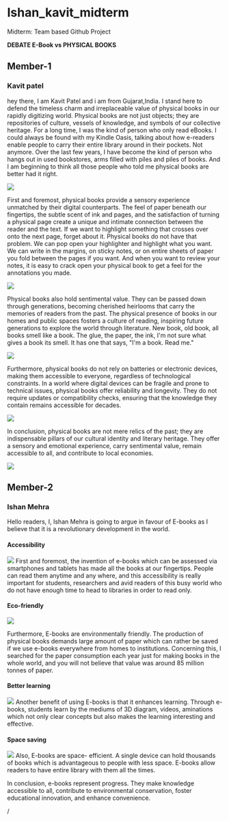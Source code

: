 # Ishan_kavit_midterm
Midterm: Team based Github Project

**DEBATE E-Book vs PHYSICAL BOOKS**
## Member-1
### Kavit patel

hey there, I am Kavit Patel and i am from Gujarat,India. I stand here to defend the timeless charm and irreplaceable value of physical books in our rapidly digitizing world. Physical books are not just objects; they are repositories of culture, vessels of knowledge, and symbols of our collective heritage. For a long time, I was the kind of person who only read eBooks. I could always be found with my Kindle Oasis, talking about how e-readers enable people to carry their entire library around in their pockets. Not anymore. Over the last few years, I have become the kind of person who hangs out in used bookstores, arms filled with piles and piles of books. And I am beginning to think all those people who told me physical books are better had it right.

<img src="images/2.jpg">

First and foremost, physical books provide a sensory experience unmatched by their digital counterparts. The feel of paper beneath our fingertips, the subtle scent of ink and pages, and the satisfaction of turning a physical page create a unique and intimate connection between the reader and the text. If we want to highlight something that crosses over onto the next page, forget about it. Physical books do not have that problem. We can pop open your highlighter and highlight what you want. We can write in the margins, on sticky notes, or on entire sheets of paper you fold between the pages if you want. And when you want to review your notes, it is easy to crack open your physical book to get a feel for the annotations you made.

<img src="images/5.jpg"> 

Physical books also hold sentimental value. They can be passed down through generations, becoming cherished heirlooms that carry the memories of readers from the past. The physical presence of books in our homes and public spaces fosters a culture of reading, inspiring future generations to explore the world through literature. New book, old book, all books smell like a book. The glue, the paper, the ink, I'm not sure what gives a book its smell. It has one that says, "I'm a book. Read me."

<img src="images/4.jpeg">

Furthermore, physical books do not rely on batteries or electronic devices, making them accessible to everyone, regardless of technological constraints. In a world where digital devices can be fragile and prone to technical issues, physical books offer reliability and longevity. They do not require updates or compatibility checks, ensuring that the knowledge they contain remains accessible for decades.

<img src="images/3.jpeg">

In conclusion, physical books are not mere relics of the past; they are indispensable pillars of our cultural identity and literary heritage. They offer a sensory and emotional experience, carry sentimental value, remain accessible to all, and contribute to local economies. 

<img src="images/1.jpg">



## Member-2
### Ishan Mehra

Hello readers,
I, Ishan Mehra is going to argue in favour of E-books as I believe that it is a revolutionary development in the world.
#### Accessibility
<img src="images/e-books 4.webp">
First and foremost, the invention of e-books which can be assessed via smartphones and tablets has made all the books at our fingertips. People can read them anytime and any where, and this accessibility is really important for students, researchers and avid readers of this busy world who do not have enough time to head to libraries in order to read only.

#### Eco-friendly
<img src="images/e-books 3.jpg">

Furthermore, E-books are environmentally friendly. The production of physical books demands large amount of paper which can rather be saved if we use e-books everywhere from homes to institutions. Concerning this, I searched for the paper consumption each year just for making books in the whole world, and you will not believe that value was around 85 million tonnes of paper.
#### Better learning
<img src="images/e-book 5.webp">
Another benefit of using E-books is that it enhances learning. Through e-books, students learn by the mediums of 3D diagram, videos, aminations which not only clear concepts but also makes the learning interesting and effective.

#### Space saving
<img src="images/e-books 5.jpg">
Also, E-books are space- efficient. A single device can hold thousands of books which is advantageous to people with less space. E-books allow readers to have entire library with them all the times.




In conclusion, e-books represent progress. They make knowledge accessible to all, contribute to environmental conservation, foster educational innovation, and enhance convenience.

/
